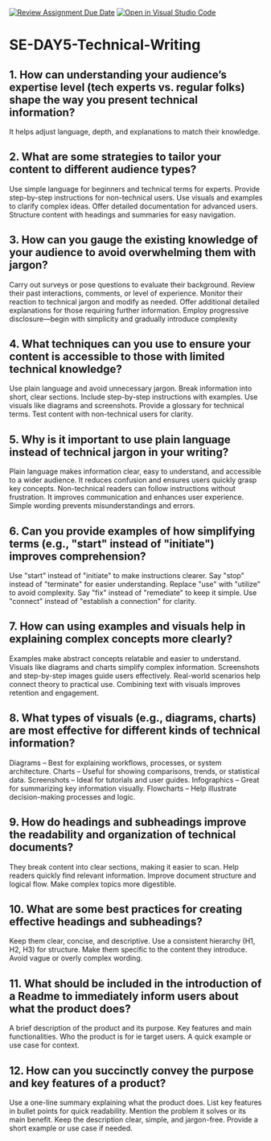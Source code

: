 [![Review Assignment Due Date](https://classroom.github.com/assets/deadline-readme-button-22041afd0340ce965d47ae6ef1cefeee28c7c493a6346c4f15d667ab976d596c.svg)](https://classroom.github.com/a/zsAR-pyY)
[![Open in Visual Studio Code](https://classroom.github.com/assets/open-in-vscode-2e0aaae1b6195c2367325f4f02e2d04e9abb55f0b24a779b69b11b9e10269abc.svg)](https://classroom.github.com/online_ide?assignment_repo_id=18829158&assignment_repo_type=AssignmentRepo)
# SE-DAY5-Technical-Writing
## 1. How can understanding your audience’s expertise level (tech experts vs. regular folks) shape the way you present technical information?
It helps adjust language, depth, and explanations to match their knowledge.

## 2. What are some strategies to tailor your content to different audience types?
Use simple language for beginners and technical terms for experts.
Provide step-by-step instructions for non-technical users.
Use visuals and examples to clarify complex ideas.
Offer detailed documentation for advanced users.
Structure content with headings and summaries for easy navigation.

## 3. How can you gauge the existing knowledge of your audience to avoid overwhelming them with jargon?
Carry out surveys or pose questions to evaluate their background.
Review their past interactions, comments, or level of experience.
Monitor their reaction to technical jargon and modify as needed.
Offer additional detailed explanations for those requiring further information.
Employ progressive disclosure—begin with simplicity and gradually introduce complexity

## 4. What techniques can you use to ensure your content is accessible to those with limited technical knowledge?
 Use plain language and avoid unnecessary jargon.
 Break information into short, clear sections.
 Include step-by-step instructions with examples.
 Use visuals like diagrams and screenshots.
 Provide a glossary for technical terms.
 Test content with non-technical users for clarity.
 
## 5. Why is it important to use plain language instead of technical jargon in your writing?
 Plain language makes information clear, easy to understand, and accessible to a wider audience.
 It reduces confusion and ensures users quickly grasp key concepts.
 Non-technical readers can follow instructions without frustration.
 It improves communication and enhances user experience.
 Simple wording prevents misunderstandings and errors.

## 6. Can you provide examples of how simplifying terms (e.g., "start" instead of "initiate") improves comprehension?
 Use "start" instead of "initiate" to make instructions clearer.
 Say "stop" instead of "terminate" for easier understanding.
 Replace "use" with "utilize" to avoid complexity.
 Say "fix" instead of "remediate" to keep it simple.
 Use "connect" instead of "establish a connection" for clarity.
 
## 7. How can using examples and visuals help in explaining complex concepts more clearly?
 Examples make abstract concepts relatable and easier to understand.
 Visuals like diagrams and charts simplify complex information.
 Screenshots and step-by-step images guide users effectively.
 Real-world scenarios help connect theory to practical use.
 Combining text with visuals improves retention and engagement.
 
## 8. What types of visuals (e.g., diagrams, charts) are most effective for different kinds of technical information?
 Diagrams – Best for explaining workflows, processes, or system architecture.
 Charts – Useful for showing comparisons, trends, or statistical data.
 Screenshots – Ideal for tutorials and user guides.
 Infographics – Great for summarizing key information visually.
 Flowcharts – Help illustrate decision-making processes and logic.
 
## 9. How do headings and subheadings improve the readability and organization of technical documents?
 They break content into clear sections, making it easier to scan.
 Help readers quickly find relevant information.
 Improve document structure and logical flow.
 Make complex topics more digestible.

## 10. What are some best practices for creating effective headings and subheadings?
  Keep them clear, concise, and descriptive.
  Use a consistent hierarchy (H1, H2, H3) for structure.
  Make them specific to the content they introduce.
  Avoid vague or overly complex wording.

## 11. What should be included in the introduction of a Readme to immediately inform users about what the product does?
 A brief description of the product and its purpose.
 Key features and main functionalities.
 Who the product is for ie target users.
 A quick example or use case for context.
 
## 12. How can you succinctly convey the purpose and key features of a product?
 Use a one-line summary explaining what the product does.
 List key features in bullet points for quick readability.
 Mention the problem it solves or its main benefit.
 Keep the description clear, simple, and jargon-free.
 Provide a short example or use case if needed.
